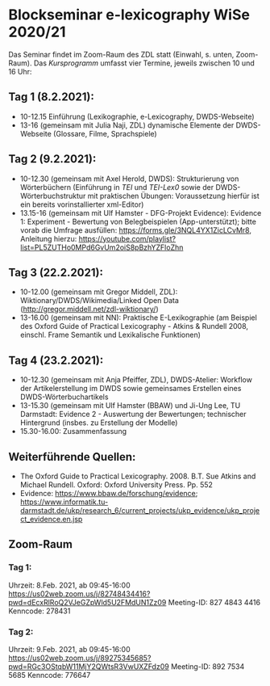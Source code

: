 # Blockseminar e-lexicography WiSe 2020/21

Das Seminar findet im Zoom-Raum des ZDL statt (Einwahl, s. unten, Zoom-Raum).
Das *Kursprogramm* umfasst vier Termine, jeweils zwischen 10 und 16 Uhr:

## Tag 1 (8.2.2021): 
* 10-12.15 Einführung (Lexikographie, e-Lexicography, DWDS-Webseite)
* 13-16 (gemeinsam mit Julia Naji, ZDL) dynamische Elemente der DWDS-Webseite (Glossare, Filme, Sprachspiele)

## Tag 2 (9.2.2021):
* 10-12.30 (gemeinsam mit Axel Herold, DWDS): Strukturierung von Wörterbüchern (Einführung in *TEI* und *TEI-Lex0* sowie der DWDS-Wörterbuchstruktur mit praktischen Übungen: Voraussetzung hierfür ist ein bereits vorinstallierter xml-Editor)
* 13.15-16 (gemeinsam mit Ulf Hamster - DFG-Projekt Evidence): Evidence 1: Experiment - Bewertung von Belegbeispielen (App-unterstützt); bitte vorab die Umfrage ausfüllen: https://forms.gle/3NQL4YX1ZicLCvMr8, Anleitung hierzu: https://youtube.com/playlist?list=PL5ZUTHo0MPd6GvUm2oiS8pBzhYZFloZhn

## Tag 3 (22.2.2021):
* 10-12.00 (gemeinsam mit Gregor Middell, ZDL): Wiktionary/DWDS/Wikimedia/Linked Open Data (http://gregor.middell.net/zdl-wiktionary/)
* 13-16.00 (gemeinsam mit NN): Praktische E-Lexikographie (am Beispiel des Oxford Guide of Practical Lexicography - Atkins & Rundell 2008, einschl. Frame Semantik und Lexikalische Funktionen)

## Tag 4 (23.2.2021):
* 10-12.30 (gemeinsam mit Anja Pfeiffer, ZDL), DWDS-Atelier: Workflow der Artikelerstellung im DWDS sowie gemeinsames Erstellen eines DWDS-Wörterbuchartikels
* 13-15.30 (gemeinsam mit Ulf Hamster (BBAW) und Ji-Ung Lee, TU Darmstadt: Evidence 2 - Auswertung der Bewertungen; technischer Hintergrund (insbes. zu Erstellung der Modelle)
* 15.30-16.00: Zusammenfassung

## Weiterführende Quellen:
* The Oxford Guide to Practical Lexicography. 2008. B.T. Sue Atkins and Michael Rundell. Oxford: Oxford University Press. Pp. 552
* Evidence: https://www.bbaw.de/forschung/evidence; https://www.informatik.tu-darmstadt.de/ukp/research_6/current_projects/ukp_evidence/ukp_project_evidence.en.jsp

## Zoom-Raum
### Tag 1: 
Uhrzeit: 8.Feb. 2021, ab 09:45-16:00
https://us02web.zoom.us/j/82748434416?pwd=dEcxRlRoQ2VJeGZpWld5U2FMdUN1Zz09
Meeting-ID: 827 4843 4416
Kenncode: 278431

### Tag 2: 
Uhrzeit: 9.Feb. 2021, ab 09:45-16:00
https://us02web.zoom.us/j/89275345685?pwd=RGc3OStqbW11MjY2QWtsR3VwUXZFdz09
Meeting-ID: 892 7534 5685
Kenncode: 776647






